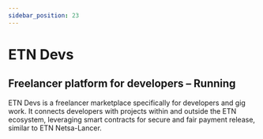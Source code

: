 ```yaml
---
sidebar_position: 23
---
```


# ETN Devs

## Freelancer platform for developers – Running

ETN Devs is a freelancer marketplace specifically for developers and gig work. It connects developers with projects within and outside the ETN ecosystem, leveraging smart contracts for secure and fair payment release, similar to ETN Netsa-Lancer.
